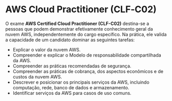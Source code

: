 # AWS Cloud Practitioner (CLF‐C02)

O exame **AWS Certified Cloud Practitioner (CLF-C02)** destina-se a pessoas que podem demonstrar efetivamente conhecimento geral da nuvem AWS, independentemente do cargo específico. Na prática, ele valida a capacidade de um candidato dominar as seguintes tarefas:

* Explicar o valor da nuvem AWS.
* Compreender e explicar o Modelo de responsabilidade compartilhada da AWS.
* Compreender as práticas recomendadas de segurança.
* Compreender as práticas de cobrança, dos aspectos econômicos e de custos da nuvem AWS.
* Descrever e posicionar os principais serviços da AWS, incluindo computação, rede, banco de dados e armazenamento.
* Identificar serviços da AWS para casos de uso comuns.